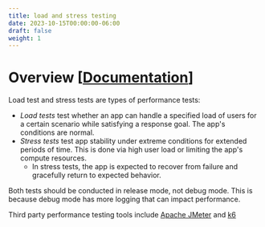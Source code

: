 ```yaml
---
title: load and stress testing
date: 2023-10-15T00:00:00-06:00
draft: false
weight: 1
---
```


# Overview [[Documentation](https://learn.microsoft.com/en-us/aspnet/core/test/load-tests?view=aspnetcore-7.0)]  

Load test and stress tests are types of performance tests:
- *Load tests* test whether an app can handle a specified load of users for a certain scenario while satisfying a response goal. The app's conditions are normal.  
- *Stress tests* test app stability under extreme conditions for extended periods of time. This is done via high user load or limiting the app's compute resources.
  - In stress tests, the app is expected to recover from failure and gracefully return to expected behavior.

Both tests should be conducted in release mode, not debug mode. This is because debug mode has more logging that can impact performance.

Third party performance testing tools include [Apache JMeter](https://jmeter.apache.org/) and [k6](https://k6.io/)